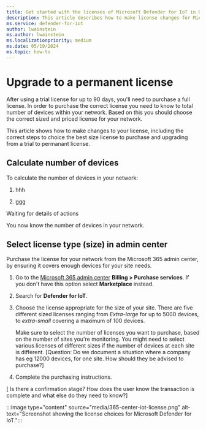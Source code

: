 ```yaml
---
title: Get started with the licenses of Microsoft Defender for IoT in Defender portal
description: This article describes how to make license changes for Microsoft Defender for IoT in Defender portal
ms.service: defender-for-iot
author: lwainstein
ms.author: lwainstein
ms.localizationpriority: medium
ms.date: 05/19/2024
ms.topic: how-to
---
```


# Upgrade to a permanent license

After using a trial license for up to 90 days, you'll need to purchase a full license. In order to purchase the correct license you need to know to total number of devices within your network. Based on this you should choose the correct sized and priced license for your network.

This article shows how to make changes to your license, including the correct steps to choice the best size license to purchase and upgrading from a trial to permanant license.

## Calculate number of devices

To calculate the number of devices in your network:

1. hhh

1. ggg

Waiting for details of actions

You now know the number of devices in your network.

## Select license type (size) in admin center

Purchase the license for your network from the Microsoft 365 admin center, by ensuring it covers enough devices for your site needs.

1. Go to the [Microsoft 365 admin center](https://portal.office.com/AdminPortal/Home#/catalog) **Billing > Purchase services**. If you don't have this option select **Marketplace** instead.
1. Search for **Defender for IoT**.
1. Choose the license appropriate for the size of your site. There are five different sized licenses ranging from *Extra-large* for up to 5000 devices, to *extra-small* covering a maximum of 100 devices.

    Make sure to select the number of licenses you want to purchase, based on the number of sites you're monitoring. You might need to select various licenses of different sizes if the number of devices at each site is different.
    [Question: Do we document a situation where a company has eg 12000 devices, for one site. How should they be advised to purchase?]

1. Complete the purchasing instructions.

[ Is there a confirmation stage? How does the user know the transaction is complete and what else do they need to know?]

:::image type="content" source="media/365-center-iot-license.png" alt-text="Screenshot showing the license choices for Microsoft Defender for IoT.":::
